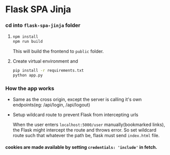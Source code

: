 # Flask SPA Jinja

### cd into `flask-spa-jinja` folder

1.  ```bash
    npm install
    npm run build
    ```

    This will build the frontend to `public` folder.

1.  Create virtual environment and

    ```bash
    pip install -r requirements.txt
    python app.py
    ```

### How the app works

- Same as the cross origin, except the server is calling it's own endpoints(eg: /api/login, /api/logout)

- Setup wildcard route to prevent Flask from intercepting urls

    When the user enters `localhost:5000/user` manually(bookmarked links), the Flask might intercept the route and throws error. So set wildcard route such that whatever the path be, flask must send `index.html` file.

#### cookies are made available by setting `credentials: 'include'` in fetch.
